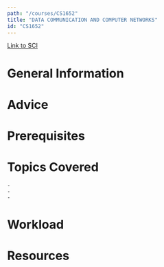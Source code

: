 ```yaml
---
path: "/courses/CS1652"
title: "DATA COMMUNICATION AND COMPUTER NETWORKS"
id: "CS1652"
---
```

[Link to SCI]("http://courses.sci.pitt.edu/courses/courses/view/CS-1652")

# General Information

# Advice


# Prerequisites
<!-- PREREQ_REPLACEMENT (Do not remove) -->

<!-- END PREREQ_REPLACEMENT (Do not remove) -->
# Topics Covered
	- 
	-
	-
# Workload

<!-- TESTIMONIALS
# Testimonials
This gets replaced with Gatsby, its
data comes from Google Sheets for easier
editing!
-->

# Resources
